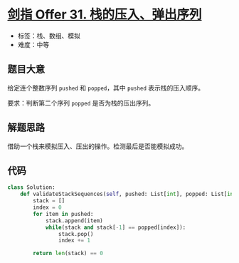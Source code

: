 # [剑指 Offer 31. 栈的压入、弹出序列](https://leetcode.cn/problems/zhan-de-ya-ru-dan-chu-xu-lie-lcof/)

- 标签：栈、数组、模拟
- 难度：中等

## 题目大意

给定连个整数序列 `pushed` 和 `popped`，其中 `pushed` 表示栈的压入顺序。

要求：判断第二个序列 `popped` 是否为栈的压出序列。

## 解题思路

借助一个栈来模拟压入、压出的操作。检测最后是否能模拟成功。

## 代码

```Python
class Solution:
    def validateStackSequences(self, pushed: List[int], popped: List[int]) -> bool:
        stack = []
        index = 0
        for item in pushed:
            stack.append(item)
            while(stack and stack[-1] == popped[index]):
                stack.pop()
                index += 1

        return len(stack) == 0
```

